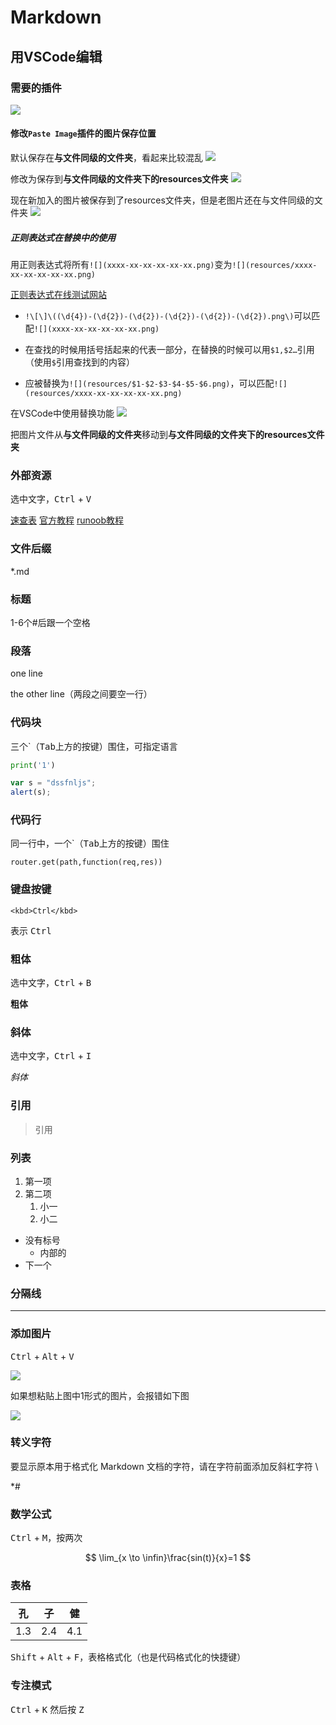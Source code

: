 # Markdown

## 用VSCode编辑

### 需要的插件

![](resources/2022-07-26-17-41-05.png)

#### 修改```Paste Image```插件的图片保存位置

默认保存在**与文件同级的文件夹**，看起来比较混乱
![](resources/2023-01-08-17-52-24.png)

修改为保存到**与文件同级的文件夹下的resources文件夹**
![](resources/2023-01-08-18-07-51.png)

现在新加入的图片被保存到了resources文件夹，但是老图片还在与文件同级的文件夹
![](resources/2023-01-08-18-11-52.png)

##### 正则表达式在替换中的使用

用正则表达式将所有```![](xxxx-xx-xx-xx-xx-xx.png)```变为```![](resources/xxxx-xx-xx-xx-xx-xx.png)```

[正则表达式在线测试网站](https://c.runoob.com/front-end/854/)

- ```!\[\]\((\d{4})-(\d{2})-(\d{2})-(\d{2})-(\d{2})-(\d{2}).png\)```可以匹配```![](xxxx-xx-xx-xx-xx-xx.png)```

- 在查找的时候用括号括起来的代表一部分，在替换的时候可以用```$1,$2…```引用（使用```$```引用查找到的内容）

- 应被替换为```![](resources/$1-$2-$3-$4-$5-$6.png)```，可以匹配```![](resources/xxxx-xx-xx-xx-xx-xx.png)```

在VSCode中使用替换功能
![](resources/2023-01-08-20-50-05.png)

把图片文件从**与文件同级的文件夹**移动到**与文件同级的文件夹下的resources文件夹**

### 外部资源

选中文字，<kbd>Ctrl</kbd> + <kbd>V</kbd>

[速查表](https://markdown.com.cn/cheat-sheet.html#%E6%80%BB%E8%A7%88)
[官方教程](https://markdown.com.cn/basic-syntax/)
[runoob教程](https://www.runoob.com/markdown/md-tutorial.html)

### 文件后缀

*.md

### 标题

1-6个#后跟一个空格

### 段落

one line

the other line（两段之间要空一行）

### 代码块

三个`（<kbd>Tab</kbd>上方的按键）围住，可指定语言

```python
print('1')
```

```javascript
var s = "dssfnljs";
alert(s);
```

### 代码行

同一行中，一个`（<kbd>Tab</kbd>上方的按键）围住

`router.get(path,function(req,res))`

### 键盘按键

```
<kbd>Ctrl</kbd>
```

表示 <kbd>Ctrl</kbd>  

### 粗体

选中文字，<kbd>Ctrl</kbd> + <kbd>B</kbd>

**粗体**

### 斜体

选中文字，<kbd>Ctrl</kbd> + <kbd>I</kbd>

*斜体*

### 引用

> 引用 

### 列表

1. 第一项
2. 第二项
   1. 小一
   2. 小二
   
- 没有标号
  - 内部的
- 下一个

### 分隔线

---

### 添加图片

<kbd>Ctrl</kbd> + <kbd>Alt</kbd> + <kbd>V</kbd>

![](resources/2022-07-26-17-48-59.png)

如果想粘贴上图中1形式的图片，会报错如下图

![](resources/2022-07-26-17-50-31.png)

### 转义字符

要显示原本用于格式化 Markdown 文档的字符，请在字符前面添加反斜杠字符 \

\*\#

### 数学公式

<kbd>Ctrl</kbd> + <kbd>M</kbd>，按两次

$$
\lim_{x \to \infin}\frac{sin(t)}{x}=1
$$

### 表格

| 孔  | 子  | 健  |
| --- | --- | --- |
| 1.3 | 2.4 | 4.1 |

<kbd>Shift</kbd> + <kbd>Alt</kbd> + <kbd>F</kbd>，表格格式化（也是代码格式化的快捷键）

 ### 专注模式

 <kbd>Ctrl</kbd> + <kbd>K</kbd> 然后按 <kbd>Z</kbd>


